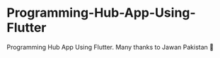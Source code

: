 # Programming-Hub-App-Using-Flutter
Programming Hub App Using Flutter. Many thanks to Jawan Pakistan 🥰
